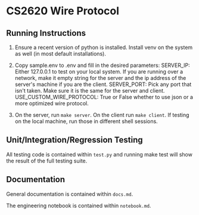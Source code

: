 # CS2620 Wire Protocol

## Running Instructions

1. Ensure a recent version of python is installed. Install venv on the system as well (in most default installations).

2. Copy sample.env to .env and fill in the desired parameters:
    SERVER_IP: Either 127.0.0.1 to test on your local system. If you are running over a network, make it empty string for the server and the ip address of the server's machine if you are the client.
    SERVER_PORT: Pick any port that isn't taken. Make sure it is the same for the server and client.
    USE_CUSTOM_WIRE_PROTOCOL: True or False whether to use json or a more optimized wire protocol.

3. On the server, run `make server`. On the client run `make client`. If testing on the local machine, run those in different shell sessions.

## Unit/Integration/Regression Testing

All testing code is contained within `test.py` and running make test will show the result of the full testing suite.

## Documentation

General documentation is contained within `docs.md`.

The engineering notebook is contained within `notebook.md`.



